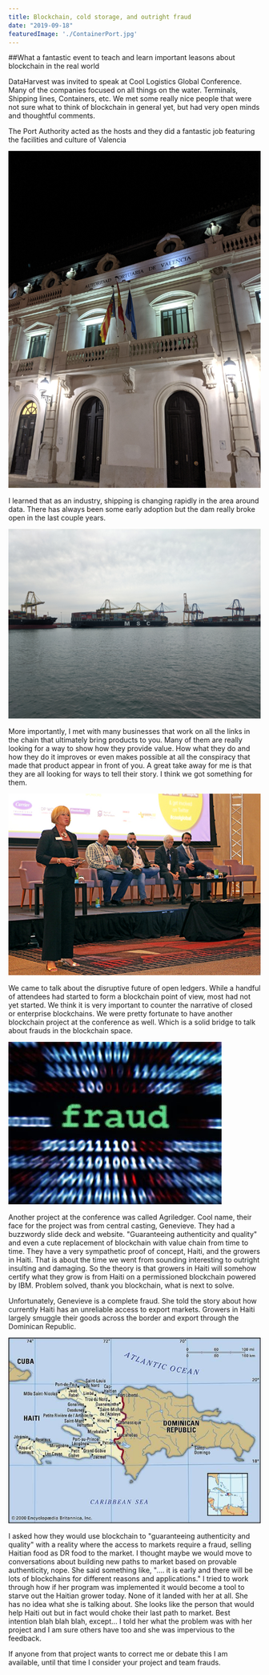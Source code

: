 ```yaml
---
title: Blockchain, cold storage, and outright fraud
date: "2019-09-18"
featuredImage: './ContainerPort.jpg'
---
```


##What a fantastic event to teach and learn important leasons about blockchain in the real world
  

<!-- end -->

DataHarvest was invited to speak at Cool Logistics Global Conference.  Many of the companies focused on all things on the water.  Terminals, Shipping lines, Containers, etc.  We met some really nice people that were not sure what to think of blockchain in general yet, but had very open minds and thoughtful comments.  

The Port Authority acted as the hosts and they did a fantastic job featuring the facilities and culture of Valencia 

![Valencia Port](./PortAuth.jpg)

I learned that as an industry, shipping is changing rapidly in the area around data.  There has always been some early adoption but the dam really broke open in the last couple years.  

![Container Port](./ContainerPort.jpg)

More importantly, I met with many businesses that work on all the links in the chain that ultimately bring products to you.  Many of them are really looking for a way to show how they provide value.  How what they do and how they do it improves or even makes possible at all the conspiracy that made that product appear in front of you.  A great take away for me is that they are all looking for ways to tell their story.  I think we got something for them.  

![Inovation](./CoolL.jpg)

We came to talk about the disruptive future of open ledgers. While a handful of attendees had started to form a blockchain point of view, most had not yet started. We think it is very important to counter the narrative of closed or enterprise blockchains. We were pretty fortunate to have another blockchain project at the conference as well.  Which is a solid bridge to talk about frauds in the blockchain space. 

![Fraud](./fraud.jpg)

Another project at the conference was called Agriledger.  Cool name, their face for the project was from central casting, Genevieve.  They had a buzzwordy slide deck and website.  "Guaranteeing authenticity and quality" and even a cute replacement of blockchain with value chain from time to time.  They have a very sympathetic proof of concept, Haiti, and the growers in Haiti.  That is about the time we went from sounding interesting to outright insulting and damaging.  So the theory is that growers in Haiti will somehow certify what they grow is from Haiti on a permissioned blockchain powered by IBM.  Problem solved, thank you blockchain, what is next to solve. 

Unfortunately, Genevieve is a complete fraud.  She told the story about how currently Haiti has an unreliable access to export markets.  Growers in Haiti largely smuggle their goods across the border and export through the Dominican Republic.  

![map](./haiti.jpg)

I asked how they would use blockchain to "guaranteeing authenticity and quality" with a reality where the access to markets require a fraud, selling Haitian food as DR food to the market.  I thought maybe we would move to conversations about building new paths to market based on provable authenticity, nope.  She said something like, ".... it is early and there will be lots of blockchains for different reasons and applications."  I tried to work through how if her program was implemented it would become a tool to starve out the Haitian grower today.  None of it landed with her at all.  She has no idea what she is talking about.  She looks like the person that would help Haiti out but in fact would choke their last path to market.  Best intention blah blah blah, except...  I told her what the problem was with her project and I am sure others have too and she was impervious to the feedback.

If anyone from that project wants to correct me or debate this I am available, until that time I consider your project and team frauds.
